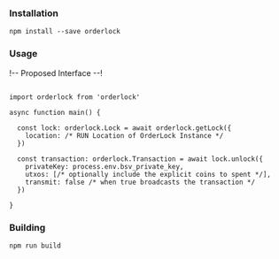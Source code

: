 
### Installation

```
npm install --save orderlock
```

### Usage

!-- Proposed Interface --!

```

import orderlock from 'orderlock'

async function main() {

  const lock: orderlock.Lock = await orderlock.getLock({
    location: /* RUN Location of OrderLock Instance */
  })

  const transaction: orderlock.Transaction = await lock.unlock({
    privateKey: process.env.bsv_private_key,
    utxos: [/* optionally include the explicit coins to spent */],
    transmit: false /* when true broadcasts the transaction */
  })

}

```

### Building

```
npm run build
```
